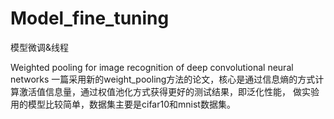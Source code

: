 # Model_fine_tuning
模型微调&amp;线程



Weighted pooling for image recognition of deep convolutional neural networks
一篇采用新的weight_pooling方法的论文，核心是通过信息熵的方式计算激活值信息量，通过权值池化方式获得更好的测试结果，即泛化性能，
做实验用的模型比较简单，数据集主要是cifar10和mnist数据集。
